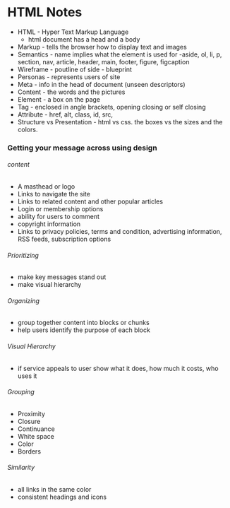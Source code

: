 # HTML Notes

- HTML - Hyper Text Markup Language
  - html document has a head and a body
- Markup - tells the browser how to display text and images
- Semantics - name implies what the element is used for -aside, ol, li, p, section, nav, article, header, main, footer, figure, figcaption
- Wireframe - poutline of side - blueprint
- Personas - represents users of site
- Meta - info in the head of document (unseen descriptors)
- Content - the words and the pictures
- Element - a box on the page
- Tag - enclosed in angle brackets, opening closing or self closing
- Attribute - href, alt, class, id, src, 
- Structure vs Presentation - html vs css. the boxes vs the sizes and the colors.


### Getting your message across using design

###### content
- A masthead or logo
- Links to navigate the site
- Links to related content and other popular articles
- Login or membership options
- ability for users to comment 
- copyright information
- Links to privacy policies, terms and condition, advertising information, RSS feeds, subscription options

###### Prioritizing
- make key messages stand out
- make visual hierarchy

###### Organizing
- group together content into blocks or chunks
- help users identify the purpose of each block

###### Visual Hierarchy
- if service appeals to user show what it does, how much it costs, who uses it

###### Grouping
- Proximity 
- Closure
- Continuance
- White space
- Color
- Borders

###### Similarity
- all links in the same color
- consistent headings and icons
